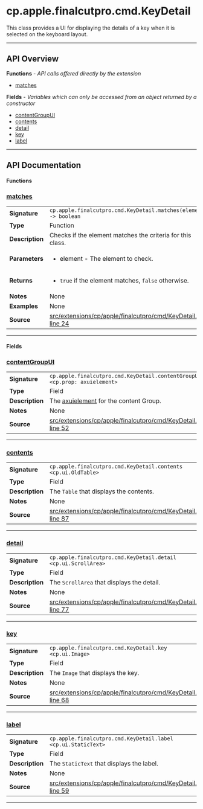 # cp.apple.finalcutpro.cmd.KeyDetail

This class provides a UI for displaying the details of a key when it is selected on the keyboard layout.

---

## API Overview
**Functions** - _API calls offered directly by the extension_
 * [matches](#matches)

**Fields** - _Variables which can only be accessed from an object returned by a constructor_
 * [contentGroupUI](#contentgroupui)
 * [contents](#contents)
 * [detail](#detail)
 * [key](#key)
 * [label](#label)


---

## API Documentation

#### Functions


### [matches](#matches)

|                                             |                                                                                     |
| --------------------------------------------|-------------------------------------------------------------------------------------|
| **Signature**                               | `cp.apple.finalcutpro.cmd.KeyDetail.matches(element) -> boolean`                                                                    |
| **Type**                                    | Function                                                                     |
| **Description**                             | Checks if the element matches the criteria for this class.                                                                     |
| **Parameters**                              | <ul><li>element - The element to check.</li></ul> |
| **Returns**                                 | <ul><li>`true` if the element matches, `false` otherwise.</li></ul>          |
| **Notes**                                   | None |
| **Examples**                                | None |
| **Source**                                  | [src/extensions/cp/apple/finalcutpro/cmd/KeyDetail.lua line 24](https://github.com/CommandPost/CommandPost/blob/develop/src/extensions/cp/apple/finalcutpro/cmd/KeyDetail.lua#L24) |

---

#### Fields


### [contentGroupUI](#contentgroupui)

|                                             |                                                                                     |
| --------------------------------------------|-------------------------------------------------------------------------------------|
| **Signature**                               | `cp.apple.finalcutpro.cmd.KeyDetail.contentGroupUI <cp.prop: axuielement>`                                                                    |
| **Type**                                    | Field                                                                     |
| **Description**                             | The [axuielement](cp.prop.axuielement) for the content Group.                                                                     |
| **Notes**                                   | None |
| **Source**                                  | [src/extensions/cp/apple/finalcutpro/cmd/KeyDetail.lua line 52](https://github.com/CommandPost/CommandPost/blob/develop/src/extensions/cp/apple/finalcutpro/cmd/KeyDetail.lua#L52) |

---


### [contents](#contents)

|                                             |                                                                                     |
| --------------------------------------------|-------------------------------------------------------------------------------------|
| **Signature**                               | `cp.apple.finalcutpro.cmd.KeyDetail.contents <cp.ui.OldTable>`                                                                    |
| **Type**                                    | Field                                                                     |
| **Description**                             | The `Table` that displays the contents.                                                                     |
| **Notes**                                   | None |
| **Source**                                  | [src/extensions/cp/apple/finalcutpro/cmd/KeyDetail.lua line 87](https://github.com/CommandPost/CommandPost/blob/develop/src/extensions/cp/apple/finalcutpro/cmd/KeyDetail.lua#L87) |

---


### [detail](#detail)

|                                             |                                                                                     |
| --------------------------------------------|-------------------------------------------------------------------------------------|
| **Signature**                               | `cp.apple.finalcutpro.cmd.KeyDetail.detail <cp.ui.ScrollArea>`                                                                    |
| **Type**                                    | Field                                                                     |
| **Description**                             | The `ScrollArea` that displays the detail.                                                                     |
| **Notes**                                   | None |
| **Source**                                  | [src/extensions/cp/apple/finalcutpro/cmd/KeyDetail.lua line 77](https://github.com/CommandPost/CommandPost/blob/develop/src/extensions/cp/apple/finalcutpro/cmd/KeyDetail.lua#L77) |

---


### [key](#key)

|                                             |                                                                                     |
| --------------------------------------------|-------------------------------------------------------------------------------------|
| **Signature**                               | `cp.apple.finalcutpro.cmd.KeyDetail.key <cp.ui.Image>`                                                                    |
| **Type**                                    | Field                                                                     |
| **Description**                             | The `Image` that displays the key.                                                                     |
| **Notes**                                   | None |
| **Source**                                  | [src/extensions/cp/apple/finalcutpro/cmd/KeyDetail.lua line 68](https://github.com/CommandPost/CommandPost/blob/develop/src/extensions/cp/apple/finalcutpro/cmd/KeyDetail.lua#L68) |

---


### [label](#label)

|                                             |                                                                                     |
| --------------------------------------------|-------------------------------------------------------------------------------------|
| **Signature**                               | `cp.apple.finalcutpro.cmd.KeyDetail.label <cp.ui.StaticText>`                                                                    |
| **Type**                                    | Field                                                                     |
| **Description**                             | The `StaticText` that displays the label.                                                                     |
| **Notes**                                   | None |
| **Source**                                  | [src/extensions/cp/apple/finalcutpro/cmd/KeyDetail.lua line 59](https://github.com/CommandPost/CommandPost/blob/develop/src/extensions/cp/apple/finalcutpro/cmd/KeyDetail.lua#L59) |

---

